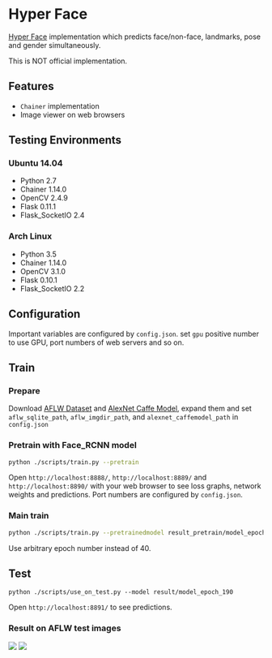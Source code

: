 # Hyper Face #
[Hyper Face](https://arxiv.org/abs/1603.01249) implementation which predicts face/non-face, landmarks, pose and gender simultaneously.

This is NOT official implementation.

## Features ##
* `Chainer` implementation
* Image viewer on web browsers

## Testing Environments ##
### Ubuntu 14.04 ###
* Python 2.7
* Chainer 1.14.0
* OpenCV 2.4.9
* Flask 0.11.1
* Flask_SocketIO 2.4

### Arch Linux ###
* Python 3.5
* Chainer 1.14.0
* OpenCV 3.1.0
* Flask 0.10.1
* Flask_SocketIO 2.2

## Configuration ##
Important variables are configured by `config.json`.
set `gpu` positive number to use GPU, port numbers of web servers and so on.

## Train ##

### Prepare ###
Download [AFLW Dataset](https://lrs.icg.tugraz.at/research/aflw/) and [AlexNet Caffe Model](https://github.com/BVLC/caffe/tree/master/models/bvlc_alexnet), expand them and set `aflw_sqlite_path`, `aflw_imgdir_path`, and `alexnet_caffemodel_path` in `config.json`

### Pretrain with Face_RCNN model ###
```bash
python ./scripts/train.py --pretrain
```
Open `http://localhost:8888/`, `http://localhost:8889/` and `http://localhost:8890/` with your web browser to see loss graphs, network weights and predictions.
Port numbers are configured by `config.json`.

### Main train ###
```bash
python ./scripts/train.py --pretrainedmodel result_pretrain/model_epoch_40
```
Use arbitrary epoch number instead of 40.

## Test ##
```
python ./scripts/use_on_test.py --model result/model_epoch_190 
```
Open `http://localhost:8891/` to see predictions.

### Result on AFLW test images ###
<img src="https://raw.githubusercontent.com/takiyu/hyperface/master/screenshots/face.png">
<img src="https://raw.githubusercontent.com/takiyu/hyperface/master/screenshots/nonface.png">
